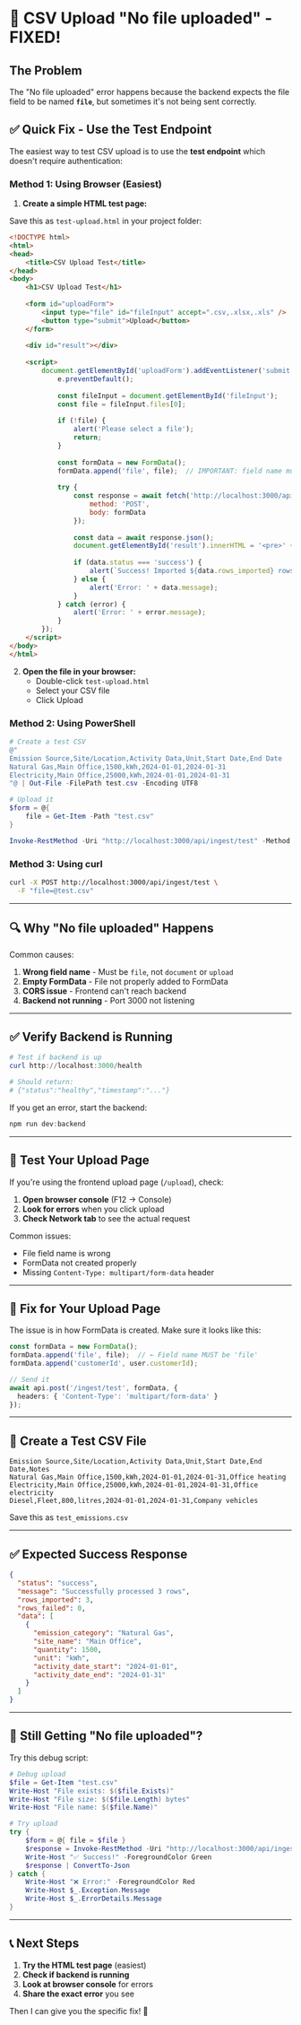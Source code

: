 # 🔧 CSV Upload "No file uploaded" - FIXED!

## The Problem

The "No file uploaded" error happens because the backend expects the file field to be named **`file`**, but sometimes it's not being sent correctly.

## ✅ Quick Fix - Use the Test Endpoint

The easiest way to test CSV upload is to use the **test endpoint** which doesn't require authentication:

### Method 1: Using Browser (Easiest)

1. **Create a simple HTML test page:**

Save this as `test-upload.html` in your project folder:

```html
<!DOCTYPE html>
<html>
<head>
    <title>CSV Upload Test</title>
</head>
<body>
    <h1>CSV Upload Test</h1>
    
    <form id="uploadForm">
        <input type="file" id="fileInput" accept=".csv,.xlsx,.xls" />
        <button type="submit">Upload</button>
    </form>
    
    <div id="result"></div>
    
    <script>
        document.getElementById('uploadForm').addEventListener('submit', async (e) => {
            e.preventDefault();
            
            const fileInput = document.getElementById('fileInput');
            const file = fileInput.files[0];
            
            if (!file) {
                alert('Please select a file');
                return;
            }
            
            const formData = new FormData();
            formData.append('file', file);  // IMPORTANT: field name must be 'file'
            
            try {
                const response = await fetch('http://localhost:3000/api/ingest/test', {
                    method: 'POST',
                    body: formData
                });
                
                const data = await response.json();
                document.getElementById('result').innerHTML = '<pre>' + JSON.stringify(data, null, 2) + '</pre>';
                
                if (data.status === 'success') {
                    alert(`Success! Imported ${data.rows_imported} rows`);
                } else {
                    alert('Error: ' + data.message);
                }
            } catch (error) {
                alert('Error: ' + error.message);
            }
        });
    </script>
</body>
</html>
```

2. **Open the file in your browser:**
   - Double-click `test-upload.html`
   - Select your CSV file
   - Click Upload

### Method 2: Using PowerShell

```powershell
# Create a test CSV
@"
Emission Source,Site/Location,Activity Data,Unit,Start Date,End Date
Natural Gas,Main Office,1500,kWh,2024-01-01,2024-01-31
Electricity,Main Office,25000,kWh,2024-01-01,2024-01-31
"@ | Out-File -FilePath test.csv -Encoding UTF8

# Upload it
$form = @{
    file = Get-Item -Path "test.csv"
}

Invoke-RestMethod -Uri "http://localhost:3000/api/ingest/test" -Method Post -Form $form
```

### Method 3: Using curl

```bash
curl -X POST http://localhost:3000/api/ingest/test \
  -F "file=@test.csv"
```

---

## 🔍 Why "No file uploaded" Happens

Common causes:

1. **Wrong field name** - Must be `file`, not `document` or `upload`
2. **Empty FormData** - File not properly added to FormData
3. **CORS issue** - Frontend can't reach backend
4. **Backend not running** - Port 3000 not listening

---

## ✅ Verify Backend is Running

```powershell
# Test if backend is up
curl http://localhost:3000/health

# Should return:
# {"status":"healthy","timestamp":"..."}
```

If you get an error, start the backend:
```powershell
npm run dev:backend
```

---

## 🎯 Test Your Upload Page

If you're using the frontend upload page (`/upload`), check:

1. **Open browser console** (F12 → Console)
2. **Look for errors** when you click upload
3. **Check Network tab** to see the actual request

Common issues:
- File field name is wrong
- FormData not created properly
- Missing `Content-Type: multipart/form-data` header

---

## 🔧 Fix for Your Upload Page

The issue is in how FormData is created. Make sure it looks like this:

```typescript
const formData = new FormData();
formData.append('file', file);  // ← Field name MUST be 'file'
formData.append('customerId', user.customerId);

// Send it
await api.post('/ingest/test', formData, {
  headers: { 'Content-Type': 'multipart/form-data' }
});
```

---

## 📝 Create a Test CSV File

```csv
Emission Source,Site/Location,Activity Data,Unit,Start Date,End Date,Notes
Natural Gas,Main Office,1500,kWh,2024-01-01,2024-01-31,Office heating
Electricity,Main Office,25000,kWh,2024-01-01,2024-01-31,Office electricity
Diesel,Fleet,800,litres,2024-01-01,2024-01-31,Company vehicles
```

Save this as `test_emissions.csv`

---

## ✅ Expected Success Response

```json
{
  "status": "success",
  "message": "Successfully processed 3 rows",
  "rows_imported": 3,
  "rows_failed": 0,
  "data": [
    {
      "emission_category": "Natural Gas",
      "site_name": "Main Office",
      "quantity": 1500,
      "unit": "kWh",
      "activity_date_start": "2024-01-01",
      "activity_date_end": "2024-01-31"
    }
  ]
}
```

---

## 🚨 Still Getting "No file uploaded"?

Try this debug script:

```powershell
# Debug upload
$file = Get-Item "test.csv"
Write-Host "File exists: $($file.Exists)"
Write-Host "File size: $($file.Length) bytes"
Write-Host "File name: $($file.Name)"

# Try upload
try {
    $form = @{ file = $file }
    $response = Invoke-RestMethod -Uri "http://localhost:3000/api/ingest/test" -Method Post -Form $form
    Write-Host "✅ Success!" -ForegroundColor Green
    $response | ConvertTo-Json
} catch {
    Write-Host "❌ Error:" -ForegroundColor Red
    Write-Host $_.Exception.Message
    Write-Host $_.ErrorDetails.Message
}
```

---

## 📞 Next Steps

1. **Try the HTML test page** (easiest)
2. **Check if backend is running**
3. **Look at browser console** for errors
4. **Share the exact error** you see

Then I can give you the specific fix! 🎯
